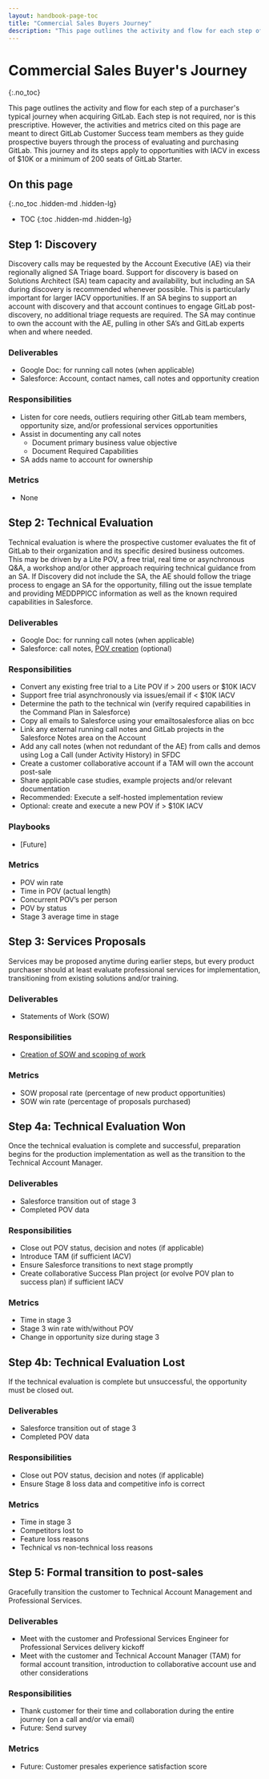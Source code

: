 ```yaml
---
layout: handbook-page-toc
title: "Commercial Sales Buyers Journey"
description: "This page outlines the activity and flow for each step of a purchaser's typical journey when acquiring GitLab"
---
```


# Commercial Sales Buyer's Journey
{:.no_toc}

This page outlines the activity and flow for each step of a purchaser's typical journey when acquiring GitLab. Each step is not required, nor is this prescriptive. However, the activities and metrics cited on this page are meant to direct GitLab Customer Success team members as they guide prospective buyers through the process of evaluating and purchasing GitLab. This journey and its steps apply to opportunities with IACV in excess of $10K or a minimum of 200 seats of GitLab Starter.

## On this page
{:.no_toc .hidden-md .hidden-lg}

- TOC
{:toc .hidden-md .hidden-lg}

## Step 1: Discovery

Discovery calls may be requested by the Account Executive (AE) via their regionally aligned SA Triage board. Support for discovery is based on Solutions Architect (SA) team capacity and availability, but including an SA during discovery is recommended whenever possible. This is particularly important for larger IACV opportunities. If an SA begins to support an account with discovery and that account continues to engage GitLab post-discovery, no additional triage requests are required. The SA may continue to own the account with the AE, pulling in other SA’s and GitLab experts when and where needed.

### Deliverables
* Google Doc: for running call notes (when applicable)
* Salesforce: Account, contact names, call notes and opportunity creation

### Responsibilities
* Listen for core needs, outliers requiring other GitLab team members, opportunity size, and/or professional services opportunities
* Assist in documenting any call notes
  * Document primary business value objective
  * Document Required Capabilities
* SA adds name to account for ownership

### Metrics
* None

## Step 2: Technical Evaluation

Technical evaluation is where the prospective customer evaluates the fit of GitLab to their organization and its specific desired business outcomes. This may be driven by a Lite POV, a free trial, real time or asynchronous Q&A, a workshop and/or other approach requiring technical guidance from an SA. If Discovery did not include the SA, the AE should follow the triage process to engage an SA for the opportunity, filling out the issue template and providing MEDDPPICC information as well as the known required capabilities in Salesforce.

### Deliverables
* Google Doc: for running call notes (when applicable)
* Salesforce: call notes, [POV creation](/handbook/sales/POV/) (optional)

### Responsibilities
* Convert any existing free trial to a Lite POV if > 200 users or $10K IACV
* Support free trial asynchronously via issues/email if < $10K IACV
* Determine the path to the technical win (verify required capabilities in the Command Plan in Salesforce)
* Copy all emails to Salesforce using your emailtosalesforce alias on bcc
* Link any external running call notes and GitLab projects in the Salesforce Notes area on the Account
* Add any call notes (when not redundant of the AE) from calls and demos using Log a Call (under Activity History) in SFDC
* Create a customer collaborative account if a TAM will own the account post-sale
* Share applicable case studies, example projects and/or relevant documentation
* Recommended: Execute a self-hosted implementation review
* Optional: create and execute a new POV if > $10K IACV

### Playbooks
* [Future]

### Metrics
* POV win rate
* Time in POV (actual length)
* Concurrent POV’s per person
* POV by status
* Stage 3 average time in stage

## Step 3: Services Proposals

Services may be proposed anytime during earlier steps, but every product purchaser should at least evaluate professional services for implementation, transitioning from existing solutions and/or training.

### Deliverables
* Statements of Work (SOW)

### Responsibilities
* [Creation of SOW and scoping of work](/handbook/customer-success/professional-services-engineering/selling/)

### Metrics
* SOW proposal rate (percentage of new product opportunities)
* SOW win rate (percentage of proposals purchased)

## Step 4a: Technical Evaluation Won

Once the technical evaluation is complete and successful, preparation begins for the production implementation as well as the transition to the Technical Account Manager.

### Deliverables
* Salesforce transition out of stage 3
* Completed POV data

### Responsibilities
* Close out POV status, decision and notes (if applicable)
* Introduce TAM (if sufficient IACV)
* Ensure Salesforce transitions to next stage promptly
* Create collaborative Success Plan project (or evolve POV plan to success plan) if sufficient IACV

### Metrics
* Time in stage 3
* Stage 3 win rate with/without POV
* Change in opportunity size during stage 3

## Step 4b: Technical Evaluation Lost

If the technical evaluation is complete but unsuccessful, the opportunity must be closed out.

### Deliverables
* Salesforce transition out of stage 3
* Completed POV data

### Responsibilities
* Close out POV status, decision and notes (if applicable)
* Ensure Stage 8 loss data and competitive info is correct

### Metrics
* Time in stage 3
* Competitors lost to
* Feature loss reasons
* Technical vs non-technical loss reasons

## Step 5: Formal transition to post-sales

Gracefully transition the customer to Technical Account Management and Professional Services.

### Deliverables
* Meet with the customer and Professional Services Engineer for Professional Services delivery kickoff
* Meet with the customer and Technical Account Manager (TAM) for formal account transition, introduction to collaborative account use and other considerations

### Responsibilities
* Thank customer for their time and collaboration during the entire journey (on a call and/or via email)
* Future: Send survey

### Metrics
* Future: Customer presales experience satisfaction score









